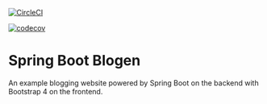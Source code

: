 [![CircleCI](https://circleci.com/gh/strohs/springboot-blogen.svg?style=svg)](https://circleci.com/gh/strohs/springboot-blogen)


[![codecov](https://codecov.io/gh/strohs/springboot-blogen/branch/master/graph/badge.svg)](https://codecov.io/gh/strohs/springboot-blogen)


Spring Boot Blogen
==========================================================================================
An example blogging website powered by Spring Boot on the backend with Bootstrap 4 on the frontend.

